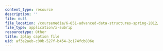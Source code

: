 ```yaml
---
content_type: resource
description: ''
file: null
file_location: /coursemedia/6-851-advanced-data-structures-spring-2012/af3e2aebc00b527fb4542c174fcb806e_3Y2weLDiUWw.vtt
file_type: application/x-subrip
resourcetype: Other
title: 3play caption file
uid: af3e2aeb-c00b-527f-b454-2c174fcb806e
---
```

